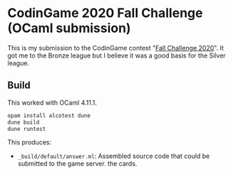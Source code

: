 # CodinGame 2020 Fall Challenge (OCaml submission)

This is my submission to the CodinGame contest "[Fall Challenge 2020][challenge]".  It got
me to the Bronze league but I believe it was a good basis for the Silver league.

## Build

This worked with OCaml 4.11.1.

```bash
opam install alcotest dune
dune build
dune runtest
```

This produces:

* `_build/default/answer.ml`: Assembled source code that could be submitted to the game server.
  the cards.

[challenge]: https://www.codingame.com/multiplayer/bot-programming/fall-challenge-2020
